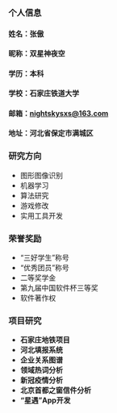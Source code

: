 ### 个人信息
#### 姓名：张傲
#### 昵称：双星神夜空
#### 学历：本科
#### 学校：石家庄铁道大学
#### 邮箱：nightskysxs@163.com
#### 地址：河北省保定市满城区
### 研究方向
- 图形图像识别
- 机器学习
- 算法研究
- 游戏修改
- 实用工具开发
### 荣誉奖励
- “三好学生”称号
- “优秀团员”称号
- 二等奖学金
- 第九届中国软件杯三等奖
- 软件著作权
### 项目研究
- **石家庄地铁项目**
- **河北填报系统**
- **企业关系图谱**
- **领域热词分析**
- **新冠疫情分析**
- **北京首都之窗信件分析**
- **“星遇”App开发**

